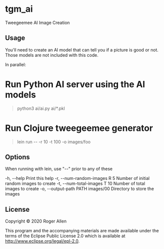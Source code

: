 # tgm_ai

Tweegeemee AI Image Creation

## Usage

You'll need to create an AI model that can tell you if a picture is good or not.
Those models are not included with this code.

In parallel:

  # Run Python AI server using the AI models
  > python3 ai/ai.py  ai/*.pkl
  # Run Clojure tweegeemee generator
  > lein run -- -r 10 -t 100 -o images/foo

## Options

When running with lein, use "--" prior to any of these

  -h, --help                            Print this help
  -r, --num-random-images R  5          Number of initial random images to create
  -t, --num-total-images T   10         Number of total images to create
  -o, --output-path PATH     images/00  Directory to store the images

## License

Copyright © 2020 Roger Allen

This program and the accompanying materials are made available under the
terms of the Eclipse Public License 2.0 which is available at
http://www.eclipse.org/legal/epl-2.0.

